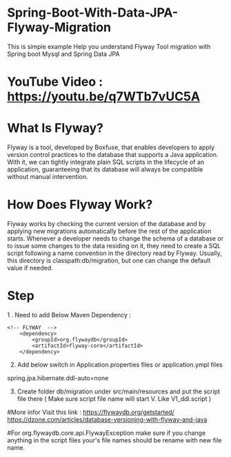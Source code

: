 # Spring-Boot-With-Data-JPA-Flyway-Migration
This is simple example Help you understand Flyway Tool migration with Spring boot Mysql and Spring Data JPA

# YouTube Video : https://youtu.be/q7WTb7vUC5A

# What Is Flyway?
Flyway is a tool, developed by Boxfuse, that enables developers to apply version control practices to the database that supports a Java application. With it, we can tightly integrate plain SQL scripts in the lifecycle of an application, guaranteeing that its database will always be compatible without manual intervention.

# How Does Flyway Work?
Flyway works by checking the current version of the database and by applying new migrations automatically before the rest of the application starts. Whenever a developer needs to change the schema of a database or to issue some changes to the data residing on it, they need to create a SQL script following a name convention in the directory read by Flyway. Usually, this directory is classpath:db/migration, but one can change the default value if needed.

# Step
1 . Need to add Below Maven Dependency :

   	<!-- FLYWAY  -->
		<dependency>
			<groupId>org.flywaydb</groupId>
			<artifactId>flyway-core</artifactId>
		</dependency> 
2. Add below switch in Application.properties files or application.ympl files

spring.jpa.hibernate.ddl-auto=none

3. Create folder db/migration under src/main/resources and put the script file there ( Make sure script file name will start V. Like V1_ddl.script )

#More infor Visit this link : https://flywaydb.org/getstarted/
                             https://dzone.com/articles/database-versioning-with-flyway-and-java

#For org.flywaydb.core.api.FlywayException make sure if you change anything in the script files your's file names should be rename with new file name.
